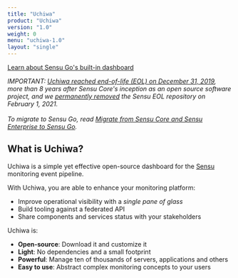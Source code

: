 ```yaml
---
title: "Uchiwa"
product: "Uchiwa"
version: "1.0"
weight: 0
menu: "uchiwa-1.0"
layout: "single"
---
```


[Learn about Sensu Go's built-in dashboard](/sensu-go/latest/web-ui/)

_IMPORTANT: [Uchiwa reached end-of-life (EOL) on December 31, 2019][1], more than 8 years after Sensu Core's inception as an open source software project, and we [permanently removed][2] the Sensu EOL repository on February 1, 2021.<br><br>To migrate to Sensu Go, read [Migrate from Sensu Core and Sensu Enterprise to Sensu Go][3]._

## What is Uchiwa?

Uchiwa is a simple yet effective open-source dashboard for the
[Sensu](https://sensuapp.org/) monitoring event pipeline.

With Uchiwa, you are able to enhance your monitoring platform:

* Improve operational visibility with a *single pane of glass*
* Build tooling against a federated API
* Share components and services status with your stakeholders

Uchiwa is:

* **Open-source**: Download it and customize it
* **Light**: No dependencies and a small footprint
* **Powerful**: Manage ten of thousands of servers, applications and others
* **Easy to use**: Abstract complex monitoring concepts to your users


[1]: https://blog.sensu.io/eol-schedule-for-sensu-core-and-enterprise
[2]: https://discourse.sensu.io/t/updated-eol-timeline-for-sensu-core-and-sensu-enterprise-repos/2396
[3]: https://docs.sensu.io/sensu-go/latest/operations/maintain-sensu/migrate/
